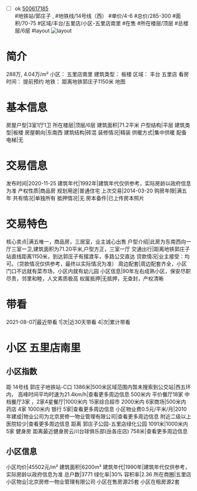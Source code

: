 - [ ] ok [500617185](https://bj.5i5j.com/ershoufang/500617185.html)  
 #地铁站/郭庄子 ,  #地铁线/14号线（西）
#单价/4-6 #总价/285-300 #面积/70-75   #区域/丰台/五里店/小区-五里店南里 #在售 #所在楼层/顶层 #总楼层/6层 #layout 
![layout](http://image2.5i5j.com//group1/M00/F0/7F/CgqJMV7STOeABkxbAALTv7hNzbk781.jpg_P5.jpg) 
# 简介 
 288万,  4.04万/m² 
小区： 五里店南里
建筑类型： 板楼
区域： 丰台 五里店
看房时间： 提前预约
地铁： 距离地铁郭庄子1150米 地图
# 基本信息 
 房屋户型|3室1厅1卫
所在楼层|顶层/6层
建筑面积|71.2平米
户型结构|平层
建筑类型|板楼
房屋朝向|东南西
建筑结构|砖混
装修情况|精装
供暖方式|集中供暖
配备电梯|无
# 交易信息 
 发布时间|2020-11-25
建筑年代|1992年|建筑年代仅供参考，实际房龄以政府信息为准
产权性质|商品房
规划用途|普通住宅
上次交易|2014-03-20
购房年限|满五年
共有情况|单独所有
抵押情况|无
房本备件|已上传房本照片
# 交易特色 
 核心卖点|满五唯一，商品房，三居室，业主诚心出售
户型介绍|此房为东南西向一厅三室一卫,建筑面积为71.20平米,户型方正，三室一厅
交通出行|距离地铁郭庄子站直线距离1150米，到达郭庄子有摆渡车，多路公交直达
贷款情况|业主接受：均可。（贷款情况仅供参考，最终以实际情况为准）
周边配套|周边配套齐全，小区门口不远就有菜市场，小区内就有幼儿园
小区信息|90年左右成熟小区，保安尽职尽责，邻里和睦，人文素质极高
权属抵押|无抵押，无查封，产权清晰
# 带看 
 2021-08-07|最近带看	 1|次|近30天带看	 4|次|累计带看
# 小区 五里店南里
## 小区指数 
 距 14号线 郭庄子地铁站-C口 1386米|500米区域范围内暂未搜索到公交站|西五环内， 高峰时间平均时速为21.4km/h|查看更多周边信息
500米内 平价餐厅18家
中档餐厅3家 ，2家4星餐厅|1000米内 15家综合超市
2000米内 6家商场|500米内 药店 4家
1000米内 银行 5家|查看更多周边信息
小区物业费0.5元/平米/月|2010年建成|物业公司为北京房修一物业管理有限公司|查看更多周边信息
附近二级以上医院较少|查看更多周边信息
距离 郭庄子公园-五里店绿化公园 1091米|1000米内 5家 健身房
距离最近健身房云川台球俱乐部(岳各庄店) 758米|查看更多周边信息
## 小区信息 
 小区均价|45502元/m²
建筑面积|6200m²
建筑年代|1990年|建筑年代仅供参考，实际房龄以政府信息为准
总户数|3771
绿化率|30%
容积率|2.36
所在商圈|五里店
小区物业|北京房修一物业管理有限公司
小区在售房源25套
小区在租房源2套
